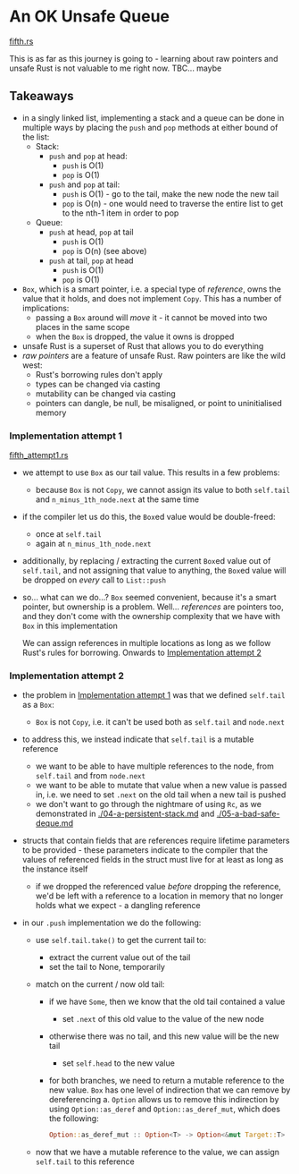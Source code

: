 # An OK Unsafe Queue

[fifth.rs](../src/fifth.rs)

This is as far as this journey is going to - learning about raw pointers and
unsafe Rust is not valuable to me right now. TBC... maybe

## Takeaways

- in a singly linked list, implementing a stack and a queue can be done in
  multiple ways by placing the `push` and `pop` methods at either bound of the
  list:
  - Stack:
    - `push` and `pop` at head:
      - `push` is O(1)
      - `pop` is O(1)
    - `push` and `pop` at tail:
      - `push` is O(1) - go to the tail, make the new node the new tail
      - `pop` is O(n) - one would need to traverse the entire list to get to the
        nth-1 item in order to pop
  - Queue:
    - `push` at head, `pop` at tail
      - `push` is O(1)
      - `pop` is O(n) (see above)
    * `push` at tail, `pop` at head
      - `push` is O(1)
      - `pop` is O(1)
- `Box`, which is a smart pointer, i.e. a special type of _reference_, owns the
  value that it holds, and does not implement `Copy`. This has a number of
  implications:
  - passing a `Box` around will _move_ it - it cannot be moved into two places
    in the same scope
  - when the `Box` is dropped, the value it owns is dropped
- unsafe Rust is a superset of Rust that allows you to do everything
- _raw pointers_ are a feature of unsafe Rust. Raw pointers are like the wild
  west:
  - Rust's borrowing rules don't apply
  - types can be changed via casting
  - mutability can be changed via casting
  - pointers can dangle, be null, be misaligned, or point to uninitialised
    memory

### Implementation attempt 1

[fifth_attempt1.rs](../src/fifth_attempt_1.rs)

- we attempt to use `Box` as our tail value. This results in a few problems:
  - because `Box` is not `Copy`, we cannot assign its value to both `self.tail`
    and `n_minus_1th_node.next` at the same time
- if the compiler let us do this, the `Box`ed value would be double-freed:
  - once at `self.tail`
  - again at `n_minus_1th_node.next`
- additionally, by replacing / extracting the current `Box`ed value out of
  `self.tail`, and not assigning that value to anything, the `Box`ed value
  will be dropped on _every_ call to `List::push`
- so... what can we do...? `Box` seemed convenient, because it's a smart
  pointer, but ownership is a problem. Well... _references_ are pointers too,
  and they don't come with the ownership complexity that we have with `Box` in
  this implementation

  We can assign references in multiple locations as long as we follow Rust's
  rules for borrowing. Onwards to
  [Implementation attempt 2](#implementation-attempt-2)

### Implementation attempt 2

- the problem in [Implementation attempt 1](#implementation-attempt-1) was that
  we defined `self.tail` as a `Box`:
  - `Box` is not `Copy`, i.e. it can't be used both as `self.tail` and
    `node.next`
- to address this, we instead indicate that `self.tail` is a mutable reference
  - we want to be able to have multiple references to the node, from `self.tail`
    and from `node.next`
  - we want to be able to mutate that value when a new value is passed in, i.e.
    we need to set `.next` on the old tail when a new tail is pushed
  - we don't want to go through the nightmare of using `Rc`, as we demonstrated
    in [./04-a-persistent-stack.md](./04-a-persistent-stack.md) and
    [./05-a-bad-safe-deque.md](./05-a-bad-safe-deque.md)
- structs that contain fields that are references require lifetime parameters to
  be provided - these parameters indicate to the compiler that the values of
  referenced fields in the struct must live for at least as long as the
  instance itself
  - if we dropped the referenced value _before_ dropping the reference, we'd
    be left with a reference to a location in memory that no longer holds
    what we expect - a dangling reference
- in our `.push` implementation we do the following:

  - use `self.tail.take()` to get the current tail to:
    - extract the current value out of the tail
    - set the tail to None, temporarily
  - match on the current / now old tail:

    - if we have `Some`, then we know that the old tail contained a value
      - set `.next` of this old value to the value of the new node
    - otherwise there was no tail, and this new value will be the new tail
      - set `self.head` to the new value
    - for both branches, we need to return a mutable reference to the new value.
      `Box` has one level of indirection that we can remove by dereferencing
      a. `Option` allows us to remove this indirection by using
      `Option::as_deref` and `Option::as_deref_mut`, which does the following:

      ```rust
      Option::as_deref_mut :: Option<T> -> Option<&mut Target::T>
      ```

  - now that we have a mutable reference to the value, we can assign `self.tail`
    to this reference
